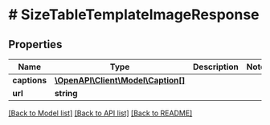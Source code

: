 # # SizeTableTemplateImageResponse

## Properties

Name | Type | Description | Notes
------------ | ------------- | ------------- | -------------
**captions** | [**\OpenAPI\Client\Model\Caption[]**](Caption.md) |  |
**url** | **string** |  |

[[Back to Model list]](../../README.md#models) [[Back to API list]](../../README.md#endpoints) [[Back to README]](../../README.md)
